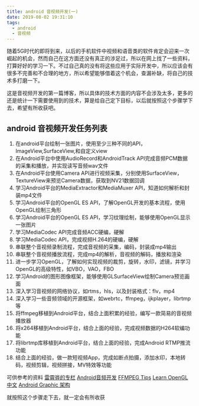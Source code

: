 ```yaml
---
title: android 音视频开发(一)
date: 2019-08-02 19:31:10
tags:
  - android
  - 音视频
---
```


随着5G时代的即将到来，以后的手机软件中视频和语音类的软件肯定会迎来一次崛起的机会，然而自己在这方面还没有真正的涉足过，所以在网上找了一些资料，打算好好的学习一下。不过自己真的没有将这些应用于实际开发中，所以应该会有很多不完善和不合理的地方，所以希望能够借着这个机会，查漏补缺，将自己的技术多打磨一下。

<!--more-->

这是音视频开发的第一篇博客，所以具体的技术方面的内容不会涉及太多，更多的还是统计一下需要使用到的技术，算是给自己定下目标，以后就按照这个步骤学下去，希望有所收获吧。

## android 音视频开发任务列表

1. 在android平台绘制一张图片，使用至少三种不同的API，ImageView,SurfaceView,和自定义view
2. 在Android平台中使用AudioRecord和AndroidTrack API完成音频PCM数据的采集和播放，并实现读写音频wav文件
3. 在Android平台使用Camera API进行视频采集，分别使用SurfaceView，TextureView来预览Camera数据，获取到NV21数据回调
4. 学习Android平台的MediaExtractor和MediaMuxer API，知道如何解析和封装mp4文件
5. 学习Android平台的OpenGL ES API，了解OpenGL开发的基本流程，使用OpenGL绘制三角形
6. 学习Android平台的OpenGL ES API，学习纹理绘制，能够使用OpenGL显示一张图片
7. 学习MediaCodec API完成音频ACC硬编，硬解
8. 学习MediaCodec API，完成视频H.264的硬编，硬解
9. 串联整个音视频录制流程，完成音视频的采集，编码，封装成mp4输出
10. 串联整个音视频播放流程，完成mp4的解析，音视频的解码，播放和渲染
11. 进一步学习OpenGL，了解如何实现视频的裁剪，旋转，水印，滤镜，并学习OpenGL的高级特性，如VBO，VAO，FBO
12. 学习Android的图形图像框架，能够使用GLSurfaceView绘制Camera预览画面
13. 深入学习音视频的网络协议，如rtms，hls，以及封装格式：flv，mp4
14. 深入学习一些音频领域的开源框架，如webrtc，ffmpeg，ijkplayer，librtmp等
15. 将ffmpeg移植到Android平台，结合上面积累的经验，编写一款简易的音视频播放器
16. 将x264移植到Android平台，结合上面的经验，完成视频数据的H264软编功能
17. 将librtmp库移植到Android平台，结合上面的经验，完成Android RTMP推流功能
18. 结合上面的经验，做一款短视频App，完成如断点拍摄，添加水印，本地转码，视频剪辑，视频拼接，MV特效等功能


可供参考的资料
[雷霄骅的专栏](http://blog.csdn.net/leixiaohua1020)
[Android音频开发](http://ticktick.blog.51cto.com/823160/d-15)
[FFMPEG Tips](http://ticktick.blog.51cto.com/823160/d-17)
[Learn OpenGL 中文](https://learnopengl-cn.readthedocs.io/zh/latest/)
[Android Graphic 架构](https://source.android.com/devices/graphics/)

就按照这个步骤走下去，就一定会有所收获

